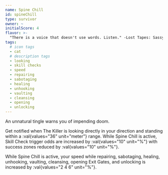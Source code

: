 ```yaml
---
name: Spine Chill
id: spineChill
type: survivor
owner: ~
initialScore: 4
flavor: >-
  "There is a voice that doesn't use words. Listen." -Lost Tapes: Sassy
tags:
  # icon tags
  - cat
  # description tags
  - looking
  - skill checks
  - speed
  - repairing
  - sabotaging
  - healing
  - unhooking
  - vaulting
  - cleansing
  - opening
  - unlocking
---
```


An unnatural tingle warns you of impending doom.

Get notified when The Killer is looking directly in your direction and standing within a :val{values="36" unit="meter"} range. While Spine Chill is active, Skill Check trigger odds are increased by :val{values="10" unit="%"} with success zones reduced by :val{values="10" unit="%"}.

While Spine Chill is active, your speed while repairing, sabotaging, healing, unhooking, vaulting, cleansing, opening Exit Gates, and unlocking is increased by :val{values="2 4 6" unit="%"}.
